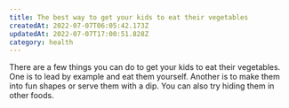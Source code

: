 ```yaml
---
title: The best way to get your kids to eat their vegetables
createdAt: 2022-07-07T06:05:42.173Z
updatedAt: 2022-07-07T17:00:51.828Z
category: health
---
```


There are a few things you can do to get your kids to eat their vegetables. One is to lead by example and eat them yourself. Another is to make them into fun shapes or serve them with a dip. You can also try hiding them in other foods.
